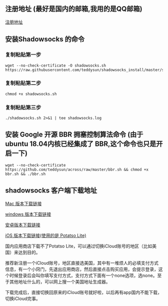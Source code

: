 ## 注册地址 (最好是国内的邮箱,我用的是QQ邮箱)

[注册地址](https://www.vultr.com/?ref=7999972)

## 安装Shadowsocks 的命令

### 复制粘贴第一步

```
wget --no-check-certificate -O shadowsocks.sh https://raw.githubusercontent.com/teddysun/shadowsocks_install/master/shadowsocks.sh
```
### 复制粘贴第二步

```
chmod +x shadowsocks.sh
```


### 复制粘贴第三步

```
./shadowsocks.sh 2>&1 | tee shadowsocks.log
```

## 安装 Google 开源 BBR 拥塞控制算法命令 (由于 ubuntu 18.04内核已经集成了 BBR,这个命令也只是开启一下)

```
wget --no-check-certificate https://github.com/teddysun/across/raw/master/bbr.sh && chmod +x bbr.sh && ./bbr.sh
```

## shadowsocks 客户端下载地址

[Mac 版本下载链接](https://github.com/shadowsocks/ShadowsocksX-NG/releases/ "Mac 版本下载链接")

[windows 版本下载链接](https://github.com/shadowsocks/shadowsocks-windows/releases/download/4.0.10/Shadowsocks-4.0.10.zip "windows 版本下载链接")

[安卓版本下载链接](https://github.com/shadowsocks/shadowsocks-android/releases)

[iOS 版本下载链接(使用的是 Potatso Lite)](https://itunes.apple.com/app/id1239860606?mt=8)

国内应用商店下载不了Potatso Lite，可以通过切换iCloud账号的地区（比如美国）来达到目的。

推荐新注册一个iCloud账号，地区直接选美国，其中有一堆烦人的必填支付方式信息，有一个小窍门，先退出应用商店，然后直接点击购买应用，会提示登录，这个时候登录后会叫你填写支付方式，支付方式下面有一个none选项，选none。至于其他地址什么的，可以网上搜一个美国地址生成器。

下载完成后，直接切换回原来的iCloud账号就好啦，以后再有app国内不能下载，切换iCloud完事。

